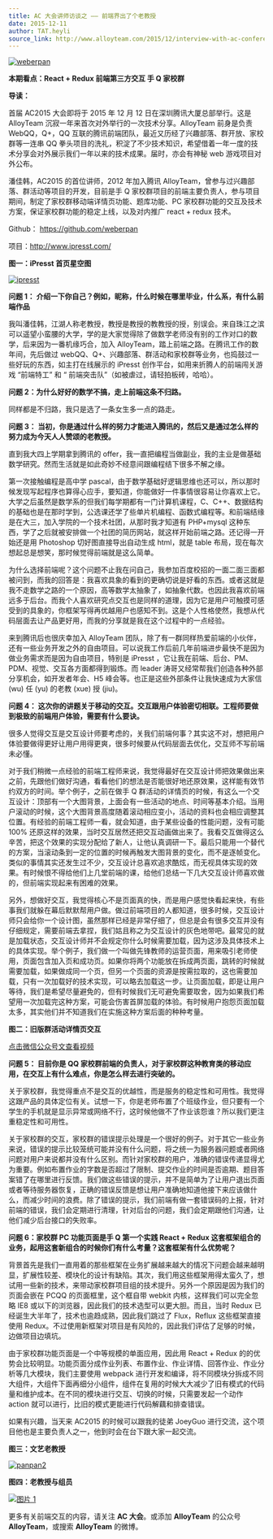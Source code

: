 ```yaml
---
title: AC 大会讲师访谈之 —— 前端界出了个老教授
date: 2015-12-11
author: TAT.heyli
source_link: http://www.alloyteam.com/2015/12/interview-with-ac-conference-speakers-the-front-end-of-an-old-professor/
---
```


<!-- {% raw %} - for jekyll -->

[![weberpan](http://www.alloyteam.com/wp-content/uploads/2015/12/weberpan1.png)](http://www.alloyteam.com/wp-content/uploads/2015/12/weberpan1.png)

**本期看点：React + Redux 前端第三方交互 手 Q 家校群**

**导读：**

首届 AC2015 大会即将于 2015 年 12 月 12 日在深圳腾讯大厦总部举行。这是 AlloyTeam 沉寂一年来首次对外举行的一次技术分享。AlloyTeam 前身是负责 WebQQ，Q+，QQ 互联的腾讯前端团队，最近又历经了兴趣部落、群开放、家校群等一连串 QQ 拳头项目的洗礼，积淀了不少技术知识，希望借着一年一度的技术分享会对外展示我们一年以来的技术成果。届时，亦会有神秘 web 游戏项目对外公布。

潘佳韩，AC2015 的首位讲师，2012 年加入腾讯 AlloyTeam，曾参与过兴趣部落、群活动等项目的开发，目前是手 Q 家校群项目的前端主要负责人，参与项目期间，制定了家校群移动端详情页功能、题库功能、PC 家校群功能的交互及技术方案，保证家校群功能的稳定上线，以及对内推广 react + redux 技术。

Github： <https://github.com/weberpan>

项目：<http://www.ipresst.com/>

**图一：iPresst 首页星空图**

[![ipresst](http://www.alloyteam.com/wp-content/uploads/2015/12/ipresst.png)](http://www.alloyteam.com/wp-content/uploads/2015/12/ipresst.png)

**问题 1： 介绍一下你自己？例如，昵称，什么时候在哪里毕业，什么系，有什么前端作品**

我叫潘佳韩，江湖人称老教授，教授是教授的教教授的授，别误会。来自珠江之滨可以遥望小蛮腰的大学，学的是大家觉得除了做数学老师没有别的工作对口的数学，后来因为一番机缘巧合，加入 AlloyTeam，踏上前端之路。在腾讯工作的数年间，先后做过 webQQ、Q+、兴趣部落、群活动和家校群等业务，也捣鼓过一些好玩的东西，如主打在线展示的 iPresst 创作平台，如用来折腾人的前端闯关游戏 “前端特工” 和 “ 前端突击队”（如被虐过，请轻拍板砖，哈哈）。

**问题 2：为什么好好的数学不搞，走上前端这条不归路。**

同样都是不归路，我只是选了一条女生多一点的路走。

**问题 3： 当初，你是通过什么样的努力才能进入腾讯的，然后又是通过怎么样的努力成为今天人人赞颂的老教授。**

直到我大四上学期拿到腾讯的 offer，我一直把编程当做副业，我的主业是做基础数学研究。然而生活就是如此奇妙不经意间跟编程结下很多不解之缘。

第一次接触编程是高中学 pascal，由于数学基础好逻辑思维也还可以，所以那时候发现写起程序也算得心应手，要知道，你能做好一件事情很容易让你喜欢上它。大学之后虽然是数学系的但我们每学期都有一门计算机课程，C、C++、数据结构的基础也是在那时学到，公选课还学了些单片机编程、函数式编程等。和前端结缘是在大三，加入学院的一个技术社团，从那时我才知道有 PHP+mysql 这种东西，学了之后就被安排做一个社团的简历网站，就这样开始前端之路。还记得一开始还是用 Photoshop 切好图直接导出自动生成 html，就是 table 布局，现在每次想起总是想笑，那时候觉得前端就是这么简单。

为什么选择前端呢？这个问题不止我在问自己，我参加百度校招的一面二面三面都被问到，而我的回答是：我喜欢具象的看到的更确切说是好看的东西。或者这就是我不走数学之路的一个原因，高等数学太抽象了，如抽象代数。也因此我喜欢前端远多于后台。而我个人喜欢研究点交互也是同样的道理，因为它是用户可触摸可感受到的具象的，你框架写得再优越用户也感知不到。这是个人性格使然，我想从代码层面去让产品更好用，而我的分享就是我在这个过程中的一点经验。

来到腾讯后也很庆幸加入 AlloyTeam 团队，除了有一群同样热爱前端的小伙伴，还有一些业务开发之外的自由项目。可以说我工作后前几年前端进步最快不是因为做业务需求而是因为自由项目，特别是 iPresst ，它让我在前端、后台、PM、PDM、视觉、交互各方面都得到锻炼。而 leader 涛哥又经常帮我们创造各种外部分享机会，如开发者年会、H5 峰会等。也正是这些外部条件让我快速成为大家信 (wu) 任 (yu) 的老教 (xue) 授 (jiu)。

**问题 4： 这次你的讲题关于移动的交互。交互跟用户体验密切相联。工程师要做到极致的前端用户体验，需要有什么要诀。**

很多人觉得交互是交互设计师要考虑的，关我们前端何事？其实这不对，想把用户体验要做得更好让用户用得更爽，很多时候要从代码层面去优化，交互师不写前端未必懂。

对于我们稍微一点经验的前端工程师来说，我觉得最好在交互设计师把效果做出来之前，先跟他们做好沟通，看看他们的想法是否能很好地还原效果，这样能有效节约双方的时间。举个例子，之前在做手 Q 群活动的详情页的时候，有这么一个交互设计：顶部有一个大图背景，上面会有一些活动的地点、时间等基本介绍。当用户滚动的时候，这个大图背景高度随着滚动相应变小，活动的资料也会相应调整其位置。有经验的前端工程师一看，就会知道，由于某些设备的性能问题，没有可能 100% 还原这样的效果，当时交互居然还把交互动画做出来了。我看交互做得这么辛苦，把这个效果的实现分配给了新人，让他认真调研一下。最后只能用一个替代的方案，当滚动条到一定的位置的时候再触发大图背景的变化，而不是逐帧变化。类似的事情其实还发生过不少，交互设计总喜欢追求酷炫，而无视具体实现的效果。有时候恨不得给他们上几堂前端的课，给他们总结一下几大交互设计师喜欢做的，但前端实现起来有困难的效果。

另外，想做好交互，我觉得核心不是页面真的快，而是用户感觉快看起来快，有些事我们就躲在幕后默默帮用户做。做过前端项目的人都知道，很多时候，交互设计师只会给你一个设计图，虽然那样已经是非常仔细了，但总是会有很多交互并没有仔细规定，需要前端去拿捏，我们姑且称之为交互设计的灰色地带吧。最常见的就是加载状态，交互设计师并不会规定你什么时候需要加载，因为这涉及具体技术上的具体实现。举个例子，我们做一个叫做先锋教师的运营页面，用来吸引老师使用，页面包含加入页和成功页。如果你将两个功能放在拆成两页面，跳转的时候就需要加载，如果做成同一个页，但另一个页面的资源是按需拉取的，这也需要加载，只有一次加载好的技术实现，可以略去加载这一步。让页面加载，即是让用户等待，我们是希望尽量避免的，但有时候我们无可避免需要取舍，因为如果我们希望用一次加载完这种方案，可能会伤害首屏加载的体验。有时候用户抱怨页面加载太多，其实他们并不知道我们在实施这种方案后面的种种考量。

**图二：旧版群活动详情页交互**

[点击微信公众号文查看视频](http://mp.weixin.qq.com/s?__biz=MjM5MTY2NTIyMA==&mid=401079673&idx=1&sn=869660ac941cfb1568d61bf0a1c8f50f&scene=0#wechat_redirect)

**问题 5： 目前你是 QQ 家校群前端的负责人，对于家校群这种教育类的移动应用，在交互上有什么难点，你是怎么样去进行突破的。**

关于家校群，我觉得重点不是交互的优越性，而是服务的稳定性和可用性。我觉得这跟产品的具体定位有关。试想一下，你是老师布置了个班级作业，但只要有一个学生的手机就是显示异常或网络不行，这时候他做不了作业该怨谁？所以我们更注重稳定性和可用性。

关于家校群的交互，家校群的错误提示处理是一个很好的例子。对于其它一些业务来说，错误的提示比较笼统可能并没有什么问题，将之统一为服务器问题或者网络问题对用户来说都并没有什么区别。而针对家校群的用户，准确的错误传递显得尤为重要。例如布置作业的字数是否超过了限制、提交作业的时间是否逾期、题目答案错了在哪里进行反馈。我们做这些错误的提示，并不是简单为了让用户退出页面或者等待服务器恢复，正确的错误反馈是想让用户准确地知道他接下来应该做什么，而减少时间的浪费。除了错误的提示，我们前端有做一套错误码的上报，针对前端的错误，我们会定期进行清理，针对后台的问题，我们会定期跟他们沟通，让他们减少后台接口的失败率。

**问题 6：家校群 PC 功能页面是手 Q 第一个实践 React + Redux 这套框架组合的业务，起用这套新组合的时候你们有什么考量？这套框架有什么优势呢？**

背景首先是我们一直用着的那些框架在业务扩展越来越大的情况下问题会越来越明显，扩展性较差、模块化的设计有缺陷。其次，我们用这些框架用得太蛮久了，想试用一些新的技术，来带动家校群项目组的技术提升。另外一个原因是因为我们的页面会嵌在 PCQQ 的页面框里，这个框自带 webkit 内核，这样我们可以完全忽略 IE8 或以下的浏览器，因此我们的技术选型可以更大胆。而且，当时 Redux 已经诞生大半年了，技术也逾趋成熟，因此我们跳过了 Flux，Reflux 这些框架直接使用 Redux。不过使用新框架对项目是有风险的，因此我们评估了足够的时候，边做项目边填坑。

由于家校群功能页面是一个中等规模的单面应用，因此用 React + Redux 的的优势会比较明显。功能页面分成作业列表、布置作业、作业详情、回答作业、作业分析等几大模块，我们主要使用 webpack 进行开发和编译，将不同模块分拆成不同大组件，大组件下面再细分小组件，组件在复用的时候大大减少了旧有模式的代码量和维护成本。在不同的模块进行交互、切换的时候，只需要发起一个动作 action 就可以进行，比旧的模式更能进行代码解藕和排查错误。

如果有兴趣，当天来 AC2015 的时候可以跟我的徒弟 JoeyGuo 进行交流，这个项目他也是主要负责人之一，他到时会在台下跟大家一起交流。

**图三：文艺老教授**

[![panpan2](http://www.alloyteam.com/wp-content/uploads/2015/12/panpan2.jpg)](http://www.alloyteam.com/wp-content/uploads/2015/12/panpan2.jpg)

**图四：老教授与组员**

[![图片 1](http://www.alloyteam.com/wp-content/uploads/2015/12/图片1.png)](http://www.alloyteam.com/wp-content/uploads/2015/12/图片1.png)

更多有关前端交互的内容，请关注 **AC 大会**。或添加 **AlloyTeam** 的公众号 **AlloyTeam**，或搜索 **AlloyTeam** 的微博。


<!-- {% endraw %} - for jekyll -->